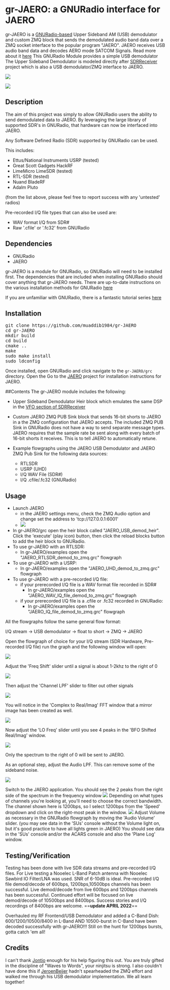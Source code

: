 # gr-JAERO: a GNURadio interface for JAERO
gr-JAERO is a [GNURadio-based](https://github.com/gnuradio/gnuradio) Upper Sideband AM (USB) demodulator and custom ZMQ block that sends the demodulated audio band data over a ZMQ socket interface to the popular program "JAERO".
JAERO receives USB audio band data and decodes AERO mode SATCOM Signals. Read more about it [here](https://www.github.com/jontio/JAERO) This GNURadio Module provides a simple USB demodulator 
The Upper Sideband Demodulator is modeled directly after [SDRReceiver](https://github.com/jeroenbeijer/SDRReceiver) project which is also a USB demodulator/ZMQ interface to JAERO.   

![](images/JAERO_fosphor.png)

![](images/JAERO_UHD_Flowgraph.png)
## Description
The aim of this project was simply to allow GNURadio users the 
ability to send demodulated data to JAERO. By leveraging the large
library of supported SDR's in GNURadio, that hardware can now be
interfaced into JAERO. 

Any Software Defined Radio (SDR) supported by GNURadio can be used.

This includes:
 - Ettus/National Instruments USRP (tested)
 - Great Scott Gadgets HackRF
 - LimeMicro LimeSDR (tested)
 - RTL-SDR (tested)
 - Nuand BladeRF
 - Adalm Pluto

(from the list above, please feel free to report success with any 'untested' radios)

Pre-recorded I/Q file types that can also be used are:
 - WAV format I/Q from SDR#
 - Raw '.cfile' or '.fc32' from GNURadio

## Dependencies
 - GNURadio
 - JAERO

gr-JAERO is a module for GNURadio, so GNURadio will need to be installed first. 
The dependencies that are included when installing 
GNURadio should cover anything that gr-JAERO needs.
There are up-to-date instructions on the various installation methods 
for GNURadio [here](https://wiki.gnuradio.org/index.php?title=InstallingGR)

If you are unfamiliar with GNURadio, there is a fantastic tutorial series [here](https://wiki.gnuradio.org/index.php?title=Tutorials)

## Installation
<pre>git clone https://github.com/muaddib1984/gr-JAERO
cd gr-JAERO 
mkdir build
cd build
cmake .. 
make
sudo make install
sudo ldconfig
</pre>
Once installed, open GNURadio and click navigate to the ```gr-JAERO/grc``` directory. Open the 
Go to the [JAERO](https://github.com/jontio/JAERO) project for installation instructions for JAERO.

##Contents
The gr-JAERO module includes the following:
 - Upper Sideband Demodulator Heir block which emulates the same DSP 
in the [VFO section of SDRReceiver](https://github.com/jeroenbeijer/SDRReceiver/blob/700bdfa6a5bd517f9a6b8e67cca5342d06622954/vfo.cpp#L300-L332)
 - Custom JAERO ZMQ PUB Sink block that sends 16-bit shorts to JAERO in a the ZMQ configuration that JAERO accepts. 
The included ZMQ PUB Sink in GNURadio does not have a way to send separate message types. JAERO requires that the sample
rate be sent along with every batch of 16-bit shorts it receives. This is to tell JAERO to automatically retune.

 - Example flowgraphs using the JAERO USB Demodulator and JAERO ZMQ Pub Sink for the following data sources:
   - RTLSDR
   - USRP (UHD)
   - I/Q WAV File (SDR#)
   - I/Q .cfile/.fc32 (GNURadio)
 
## Usage
- Launch JAERO
  - in the JAERO settings menu, check the ZMQ Audio option and change set the address to 'tcp://127.0.0.1:6001'
  - ![](images/JAERO_zmq_menu.png)
- In gr-JAERO/grc open the heir block called "JAERO_USB_demod_heir". Click the 'execute' (play icon) button, 
then click the reload blocks button to add the heir block to GNURadio.
- To use gr-JAERO with an RTLSDR:
  - In gr-JAERO/examples open the "JAERO_RTLSDR_demod_to_zmq.grc" flowgraph
- To use gr-JAERO with a USRP:
  - In gr-JAERO/examples open the "JAERO_UHD_demod_to_zmq.grc" flowgraph
- To use gr-JAERO with a pre-recorded I/Q file:
  - if your prerecorded I/Q file is a WAV format file recorded in SDR#
    - In gr-JAERO/examples open the "JAERO_WAV_IQ_file_demod_to_zmq.grc" flowgraph
  - if your prerecorded I/Q file is a .cfile or .fc32 recorded in GNURadio:
    - In gr-JAERO/examples open the "JAERO_IQ_file_demod_to_zmq.grc" flowgraph

All the flowgraphs follow the same general flow format:

I/Q stream -> USB demodulator -> float to short -> ZMQ -> JAERO

Open the flowgraph of choice for your I/Q stream (SDR Hardware, Pre-recorded I/Q file)
run the graph and the following window will open:

![](images/USB_Demod_GUI.png)

Adjust the 'Freq Shift' slider until a signal is about 1-2khz to the right of 0

![](images/USB_Demod_freq_shift_GUI.png)

Then adjust the 'Channel LPF' slider to filter out other signals

![](images/USB_Demod_channel_LPF_GUI.png)

You will notice in the 'Complex to Real/Imag' FFT window that a mirror image has been
created as well.

![](images/USB_Demod_GUI_mirror.png)

Now adjust the 'LO Freq' slider until you see 4 peaks in the 'BFO Shifted Real/Imag' window.

![](images/USB_Demod_BFO_shift.png)

Only the spectrum to the right of 0 will be sent to JAERO. 

As an optional step, adjust the Audio LPF. This can remove some of the sideband noise.

![](images/USB_Demod_audio_LPF_GUI.png)

Switch to the JAERO application.
You should see the 2 peaks from the right side of the spectrum in the frequency window
![](images/JAERO_freq.png)
Depending on what types of channels you're looking at, you'll need to choose the correct bandwidth. 
The channel shown here is 1200bps, so I select 1200bps from the 'Speed' dropdown
and click on the right-most peak in the window.
![](images/JAERO_right_peak.png)
Adjust Volume as necessary in the GNURadio flowgraph by moving the 'Audio Volume' slider.
(you may see data in the 'SUs' console without the Volume light on, but it's good practice to have all lights green in JAERO)
You should see data in the 'SUs' console and/or the ACARS console and also the 'Plane Log' window. 

## Testing/Verification
Testing has been done with live SDR data streams and pre-recorded I/Q files.
For Live testing a Nooelec L-Band Patch antenna with Nooelec Sawbird IO Filter/LNA was used.
SNR of 6-10dB is ideal.
Pre-recorded I/Q file demod/decode of 600bps, 1200bps,10500bps channels has been successful. 
Live demod/decode from live 600bps and 1200bps channels has been successful. 
Continued effort will be focused on live demod/decode of 10500bps and 8400bps.
Success stories and I/Q recordings of 8400bps are welcome.
==**update APRIL 2022**==

Overhauled my RF Frontend/USB Demodulator and added a C-Band Dish:
600/1200/10500/8400 in L-Band AND 10500-burst in C-Band have been decoded successfully with gr-JAERO!!!
Still on the hunt for 1200bps bursts, gotta catch 'em all!


## Credits
I can't thank [Jontio](https://github.com/jontio) enough for his help figuring this out. 
You are truly gifted in the discipline of "Waves to Words", your ninjitsu is strong.
I also couldn't have done this if [JeroenBeijer](https://github.com/jeroenbeijer) hadn't
spearheaded the ZMQ effort and walked me through his USB demodulator implementation. We 
all learn together!
